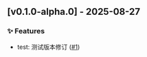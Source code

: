 ## [v0.1.0-alpha.0] - 2025-08-27

### ✨ Features
- test: 测试版本修订 ([#1](https://github.com/Yuxu-Palace/yuheng-dispatch/pull/1))
